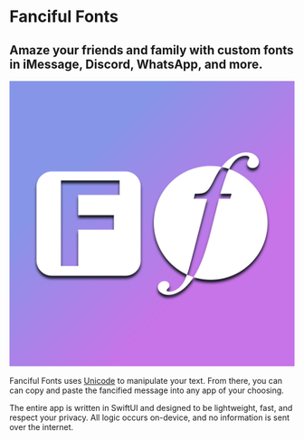 # Fanciful Fonts
## Amaze your friends and family with custom fonts in iMessage, Discord, WhatsApp, and more.

![Fanficul Fonts Icon](WordArt/Assets.xcassets/AppIcon.appiconset/1024x1024.png)

Fanciful Fonts uses [Unicode](https://home.unicode.org/) to manipulate your text. From there, you can can copy and paste the fancified message into any app of your choosing.

The entire app is written in SwiftUI and designed to be lightweight, fast, and respect your privacy. All logic occurs on-device, and no information is sent over the internet.